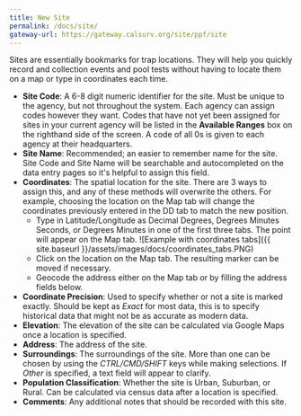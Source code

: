 ```yaml
---
title: New Site
permalink: /docs/site/
gateway-url: https://gateway.calsurv.org/site/ppf/site
---
```

Sites are essentially bookmarks for trap locations. They will help you quickly record and collection events and pool tests without having to locate them on a map or type in coordinates each time.

* **Site Code**: A 6-8 digit numeric identifier for the site. Must be unique to the agency, but not throughout the system.  Each agency can assign codes however they want. Codes that have not yet been assigned for sites in your current agency will be listed in the **Available Ranges** box on the righthand side of the screen. A code of all 0s is given to each agency at their headquarters.
* **Site Name**: Recommended; an easier to remember name for the site. Site Code and Site Name will be searchable and autocompleted on the data entry pages so it's helpful to assign this field.
* **Coordinates**: The spatial location for the site. There are 3 ways to assign this, and any of these methods will overwrite the others. For example, choosing the location on the Map tab will change the coordinates previously entered in the DD tab to match the new position.
  * Type in Latitude/Longitude as Decimal Degrees, Degrees Minutes Seconds, or Degrees Minutes in one of the first three tabs. The point will appear on the Map tab.
![Example with coordinates tabs]({{ site.baseurl }}/assets/images/docs/coordinates_tabs.PNG)
  * Click on the location on the Map tab. The resulting marker can be moved if necessary.
  * Geocode the address either on the Map tab or by filling the address fields below.
* **Coordinate Precision**: Used to specify whether or not a site is marked exactly. Should be kept as *Exact* for most data, this is to specify historical data that might not be as accurate as modern data.
* **Elevation**: The elevation of the site can be calculated via Google Maps once a location is specified.
* **Address**: The address of the site.
* **Surroundings**: The surroundings of the site. More than one can be chosen by using the *CTRL/CMD/SHIFT* keys while making selections. If *Other* is specified, a text field will appear to clarify.
* **Population Classification**: Whether the site is Urban, Suburban, or Rural. Can be calculated via census data after a location is specified.
* **Comments**: Any additional notes that should be recorded with this site.
